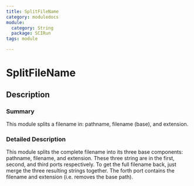 ```yaml
---
title: SplitFileName
category: moduledocs
module:
  category: String
  package: SCIRun
tags: module

---
```


# SplitFileName

## Description

### Summary

This module splits a filename in: pathname, filename (base), and extension.

### Detailed Description

This module splits the complete filename into its three base components: pathname, filename, and extension. These three string are in the first, second, and third ports respectively. To get the full filename back, just merge the three resulting strings together. The forth port contains the filename and extension (i.e. removes the base path).
